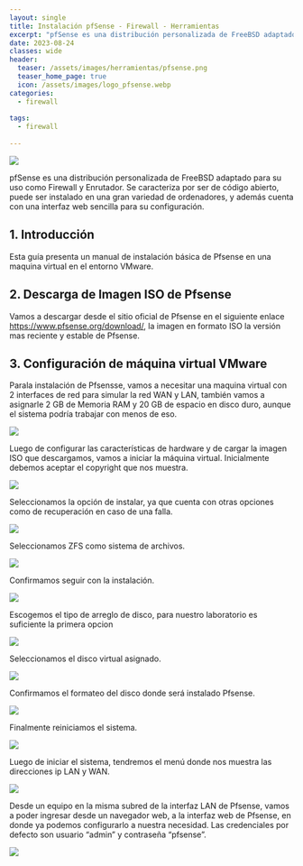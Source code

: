 ```yaml
---
layout: single
title: Instalación pfSense - Firewall - Herramientas
excerpt: "​pfSense es una distribución personalizada de FreeBSD adaptado para su uso como Firewall y Enrutador. Se caracteriza por ser de código abierto, puede ser instalado en una gran variedad de ordenadores, y además cuenta con una interfaz web sencilla para su configuración."
date: 2023-08-24
classes: wide
header:
  teaser: /assets/images/herramientas/pfsense.png
  teaser_home_page: true
  icon: /assets/images/logo_pfsense.webp
categories:
  - firewall
 
tags:  
  - firewall
  
---
```


![]( /assets/images/herramientas/pfsense.png)

pfSense es una distribución personalizada de FreeBSD adaptado para su uso como Firewall y Enrutador. Se caracteriza por ser de código abierto, puede ser instalado en una gran variedad de ordenadores, y además cuenta con una interfaz web sencilla para su configuración.

## 1.  Introducción
Esta guía presenta un manual de instalación básica de Pfsense en una maquina virtual en el entorno VMware.

## 2. Descarga de Imagen ISO de Pfsense
Vamos a descargar desde el sitio oficial de Pfsense en el siguiente enlace  https://www.pfsense.org/download/, la imagen en formato ISO la versión mas reciente y estable de Pfsense.

## 3. Configuración de máquina virtual VMware
Parala instalación de Pfsensse, vamos a necesitar una maquina virtual con 2 interfaces de red para simular la red WAN y LAN, también vamos a asignarle 2 GB de Memoria RAM y 20 GB de espacio en disco duro, aunque el sistema podría trabajar con menos de eso.

![]( /assets/images/herramientas/pfsense2.png)

Luego de configurar las características de hardware y de cargar la imagen ISO que descargamos, vamos a iniciar la máquina virtual. Inicialmente debemos aceptar el copyright que nos muestra.

![]( /assets/images/herramientas/pfsense3.png)

Seleccionamos la opción de instalar, ya que cuenta con otras opciones como de recuperación en caso de una falla.

![]( /assets/images/herramientas/pfsense4.png)

Seleccionamos ZFS como sistema de archivos.

![]( /assets/images/herramientas/pfsense5.png)

Confirmamos seguir con la instalación.

![]( /assets/images/herramientas/pfsense6.png)

Escogemos el tipo de arreglo de disco, para nuestro laboratorio es suficiente la primera opcion

![]( /assets/images/herramientas/pfsense7.png)

Seleccionamos el disco virtual asignado.

![]( /assets/images/herramientas/pfsense8.png)

Confirmamos el formateo del disco donde será instalado Pfsense.

![]( /assets/images/herramientas/pfsense9.png)

Finalmente reiniciamos el sistema.

![]( /assets/images/herramientas/pfsense10.png)

Luego de iniciar el sistema, tendremos el menú donde nos muestra las direcciones ip LAN y WAN.

![]( /assets/images/herramientas/pfsense11.png)

Desde un equipo en la misma subred de la interfaz LAN de Pfsense, vamos a poder ingresar desde un navegador web, a la interfaz web de Pfsense, en donde ya podemos configurarlo a nuestra necesidad. Las credenciales por defecto son usuario “admin” y contraseña “pfsense”.

![]( /assets/images/herramientas/pfsense12.png)














